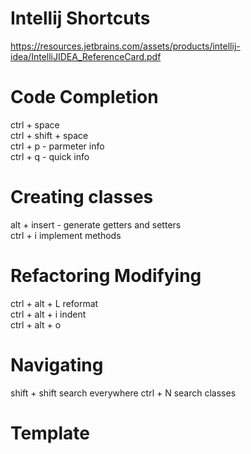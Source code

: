 # Intellij Shortcuts  
  
https://resources.jetbrains.com/assets/products/intellij-idea/IntelliJIDEA_ReferenceCard.pdf
  
# Code Completion  

ctrl + space  
ctrl + shift + space  
ctrl + p - parmeter info  
ctrl + q - quick info  
   
# Creating classes
alt + insert - generate getters and setters   
ctrl + i implement methods  
  
  
# Refactoring Modifying  
  
ctrl + alt + L reformat  
ctrl + alt + i indent  
ctrl + alt + o   
  
# Navigating

shift + shift search everywhere 
ctrl + N search classes


# Template


# 
